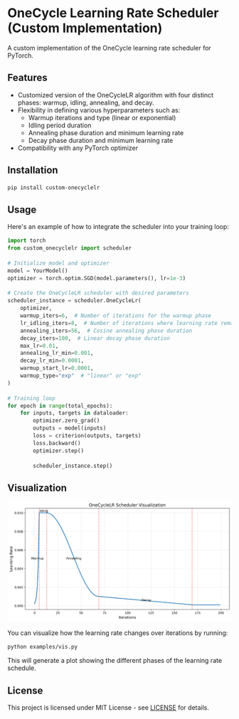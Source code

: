 
# OneCycle Learning Rate Scheduler (Custom Implementation)

A custom implementation of the OneCycle learning rate scheduler for PyTorch.

## Features
- Customized version of the OneCycleLR algorithm with four distinct phases: warmup, idling, annealing, and decay.
- Flexibility in defining various hyperparameters such as:
  - Warmup iterations and type (linear or exponential)
  - Idling period duration
  - Annealing phase duration and minimum learning rate
  - Decay phase duration and minimum learning rate
- Compatibility with any PyTorch optimizer

## Installation

```bash
pip install custom-onecyclelr
```

## Usage

Here's an example of how to integrate the scheduler into your training loop:

```python
import torch
from custom_onecyclelr import scheduler

# Initialize model and optimizer
model = YourModel()
optimizer = torch.optim.SGD(model.parameters(), lr=1e-3)

# Create the OneCycleLR scheduler with desired parameters
scheduler_instance = scheduler.OneCycleLr(
    optimizer,
    warmup_iters=6,  # Number of iterations for the warmup phase
    lr_idling_iters=8,  # Number of iterations where learning rate remains at max
    annealing_iters=56,  # Cosine annealing phase duration
    decay_iters=100,  # Linear decay phase duration
    max_lr=0.01,
    annealing_lr_min=0.001,
    decay_lr_min=0.0001,
    warmup_start_lr=0.0001,
    warmup_type="exp"  # "linear" or "exp"
)

# Training loop
for epoch in range(total_epochs):
    for inputs, targets in dataloader:
        optimizer.zero_grad()
        outputs = model(inputs)
        loss = criterion(outputs, targets)
        loss.backward()
        optimizer.step()
        
        scheduler_instance.step()

```

## Visualization

![Visualization-img](doc/vis/onecycle_lr_schedule.png)

You can visualize how the learning rate changes over iterations by running:

```bash
python examples/vis.py
```

This will generate a plot showing the different phases of the learning rate schedule.

## License

This project is licensed under MIT License - see [LICENSE](LICENSE) for details.